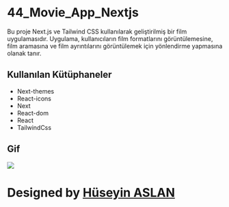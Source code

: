# 44_Movie_App_Nextjs

Bu proje Next.js ve Tailwind CSS kullanılarak geliştirilmiş bir film uygulamasıdır. Uygulama, kullanıcıların film formatlarını görüntülemesine, film aramasına ve film ayrıntılarını görüntülemek için yönlendirme yapmasına olanak tanır.


## Kullanılan Kütüphaneler

* Next-themes
* React-icons
* Next
* React-dom
* React
* TailwindCss

## Gif

![](/movie/public/Zight%20Recording%202024-08-21%20at%2004.31.16%20PM.gif)



#  Designed by <a href="https://www.linkedin.com/in/h%C3%BCseyin-aslan-128519203/" target="_blank">Hüseyin ASLAN</a> 